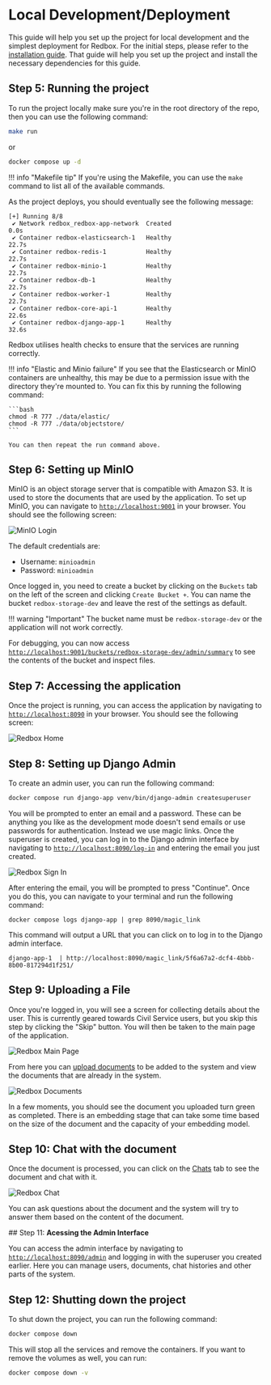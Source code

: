 # Local Development/Deployment

This guide will help you set up the project for local development and the simplest deployment for Redbox. For the initial steps, please refer to the [installation guide](../installation/index.md). That guide will help you set up the project and install the necessary dependencies for this guide.

## Step 5: **Running the project**

To run the project locally make sure you're in the root directory of the repo, then you can use the following command:

```bash
make run
```

or 

```bash
docker compose up -d
```

!!! info "Makefile tip"
    If you're using the Makefile, you can use the `make` command to list all of the available commands.

As the project deploys, you should eventually see the following message:

```
[+] Running 8/8
 ✔ Network redbox_redbox-app-network  Created                                                                       0.0s 
 ✔ Container redbox-elasticsearch-1   Healthy                                                                      22.7s 
 ✔ Container redbox-redis-1           Healthy                                                                      22.7s 
 ✔ Container redbox-minio-1           Healthy                                                                      22.7s 
 ✔ Container redbox-db-1              Healthy                                                                      22.7s 
 ✔ Container redbox-worker-1          Healthy                                                                      22.7s 
 ✔ Container redbox-core-api-1        Healthy                                                                      22.6s 
 ✔ Container redbox-django-app-1      Healthy                                                                      32.6s 
```

Redbox utilises health checks to ensure that the services are running correctly.

!!! info "Elastic and Minio failure"
    If you see that the Elasticsearch or MinIO containers are unhealthy, this may be due to a permission issue with the directory they're mounted to. You can fix this by running the following command:

    ```bash
    chmod -R 777 ./data/elastic/
    chmod -R 777 ./data/objectstore/
    ```

    You can then repeat the run command above.

## Step 6: **Setting up MinIO**

MinIO is an object storage server that is compatible with Amazon S3. It is used to store the documents that are used by the application. To set up MinIO, you can navigate to [`http://localhost:9001`](http://localhost:9001) in your browser. You should see the following screen:

![MinIO Login](../../assets/minio_login.png)

The default credentials are:

- Username: `minioadmin`
- Password: `minioadmin`

Once logged in, you need to create a bucket by clicking on the `Buckets` tab on the left of the screen and clicking `Create Bucket +`. You can name the bucket `redbox-storage-dev` and leave the rest of the settings as default.

!!! warning "Important"
    The bucket name must be `redbox-storage-dev` or the application will not work correctly.

For debugging, you can now access [`http://localhost:9001/buckets/redbox-storage-dev/admin/summary`](http://localhost:9001/buckets/redbox-storage-dev/admin/summary) to see the contents of the bucket and inspect files.

## Step 7: **Accessing the application**

Once the project is running, you can access the application by navigating to [`http://localhost:8090`](http://localhost:8090) in your browser. You should see the following screen:

![Redbox Home](../../assets/redbox_home_page.png)

## Step 8: **Setting up Django Admin**

To create an admin user, you can run the following command:

```bash
docker compose run django-app venv/bin/django-admin createsuperuser
```

You will be prompted to enter an email and a password. These can be anything you like as the development mode doesn't send emails or use passwords for authentication. Instead we use magic links. Once the superuser is created, you can log in to the Django admin interface by navigating to [`http://localhost:8090/log-in`](http://localhost:8090/log-in) and entering the email you just created.

![Redbox Sign In](../../assets/redbox_signin.png)

After entering the email, you will be prompted to press "Continue". Once you do this, you can navigate to your terminal and run the following command:

```
docker compose logs django-app | grep 8090/magic_link
```

This command will output a URL that you can click on to log in to the Django admin interface.

```
django-app-1  | http://localhost:8090/magic_link/5f6a67a2-dcf4-4bbb-8b00-817294d1f251/
```

## Step 9: **Uploading a File**

Once you're logged in, you will see a screen for collecting details about the user. This is currently geared towards Civil Service users, but you skip this step by clicking the "Skip" button. You will then be taken to the main page of the application.

![Redbox Main Page](../../assets/redbox_main_page.png)

From here you can [upload documents](http://localhost:8090/upload/) to be added to the system and view the documents that are already in the system.

![Redbox Documents](../../assets/redbox_documents.png)

In a few moments, you should see the document you uploaded turn green as completed. There is an embedding stage that can take some time based on the size of the document and the capacity of your embedding model. 

## Step 10: **Chat with the document**

Once the document is processed, you can click on the [Chats](http://localhost:8090/chats/) tab to see the document and chat with it.

![Redbox Chat](../../assets/redbox_chat_example.png)

You can ask questions about the document and the system will try to answer them based on the content of the document.

## Step 11: **Acessing the Admin Interface**

You can access the admin interface by navigating to [`http://localhost:8090/admin`](http://localhost:8090/admin) and logging in with the superuser you created earlier. Here you can manage users, documents, chat histories and other parts of the system.

## Step 12: **Shutting down the project**

To shut down the project, you can run the following command:

```bash
docker compose down
```

This will stop all the services and remove the containers. If you want to remove the volumes as well, you can run:

```bash
docker compose down -v
```